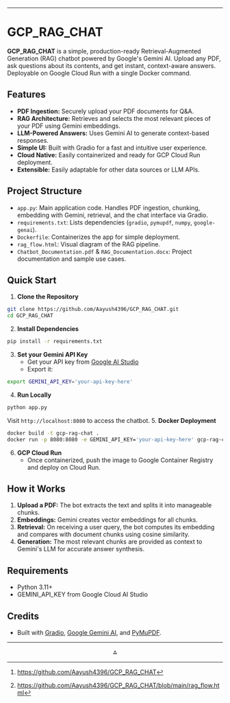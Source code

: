***

# GCP_RAG_CHAT

**GCP_RAG_CHAT** is a simple, production-ready Retrieval-Augmented Generation (RAG) chatbot powered by Google's Gemini AI. Upload any PDF, ask questions about its contents, and get instant, context-aware answers. Deployable on Google Cloud Run with a single Docker command.

## Features

- **PDF Ingestion:** Securely upload your PDF documents for Q\&A.
- **RAG Architecture:** Retrieves and selects the most relevant pieces of your PDF using Gemini embeddings.
- **LLM-Powered Answers:** Uses Gemini AI to generate context-based responses.
- **Simple UI:** Built with Gradio for a fast and intuitive user experience.
- **Cloud Native:** Easily containerized and ready for GCP Cloud Run deployment.
- **Extensible:** Easily adaptable for other data sources or LLM APIs.


## Project Structure

- `app.py`: Main application code. Handles PDF ingestion, chunking, embedding with Gemini, retrieval, and the chat interface via Gradio.
- `requirements.txt`: Lists dependencies (`gradio`, `pymupdf`, `numpy`, `google-genai`).
- `Dockerfile`: Containerizes the app for simple deployment.
- `rag_flow.html`: Visual diagram of the RAG pipeline.
- `Chatbot_Documentation.pdf` \& `RAG_Documentation.docx`: Project documentation and sample use cases.


## Quick Start

1. **Clone the Repository**

```bash
git clone https://github.com/Aayush4396/GCP_RAG_CHAT.git
cd GCP_RAG_CHAT
```

2. **Install Dependencies**

```bash
pip install -r requirements.txt
```

3. **Set your Gemini API Key**
    - Get your API key from [Google AI Studio](https://aistudio.google.com/app/apikey)
    - Export it:

```bash
export GEMINI_API_KEY='your-api-key-here'
```

4. **Run Locally**

```bash
python app.py
```

Visit `http://localhost:8080` to access the chatbot.
5. **Docker Deployment**

```bash
docker build -t gcp-rag-chat .
docker run -p 8080:8080 -e GEMINI_API_KEY='your-api-key-here' gcp-rag-chat
```

6. **GCP Cloud Run**
    - Once containerized, push the image to Google Container Registry and deploy on Cloud Run.

## How it Works

1. **Upload a PDF:** The bot extracts the text and splits it into manageable chunks.
2. **Embeddings:** Gemini creates vector embeddings for all chunks.
3. **Retrieval:** On receiving a user query, the bot computes its embedding and compares with document chunks using cosine similarity.
4. **Generation:** The most relevant chunks are provided as context to Gemini's LLM for accurate answer synthesis.

## Requirements

- Python 3.11+
- GEMINI_API_KEY from Google Cloud AI Studio


## Credits

- Built with [Gradio](https://www.gradio.app/), [Google Gemini AI](https://ai.google.dev/), and [PyMuPDF](https://github.com/pymupdf/PyMuPDF).

***

<span style="display:none">[^1][^2]</span>

<div style="text-align: center">⁂</div>

[^1]: https://github.com/Aayush4396/GCP_RAG_CHAT

[^2]: https://github.com/Aayush4396/GCP_RAG_CHAT/blob/main/rag_flow.html


